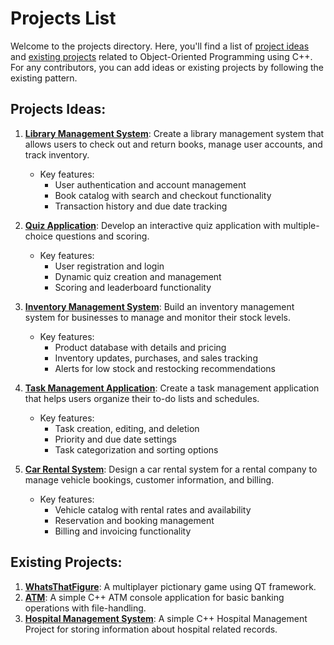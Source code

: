 # Projects List

Welcome to the projects directory. Here, you'll find a list of [project ideas](#projects-ideas) and [existing projects](#existing-projects) related to Object-Oriented Programming using C++. For any contributors, you can add ideas or existing projects by following the existing pattern.

## Projects Ideas:

1. **[Library Management System](https://github.com/search?q=language:C+++"library-management"+in:description,readme)**: Create a library management system that allows users to check out and return books, manage user accounts, and track inventory.

   - Key features:
     - User authentication and account management
     - Book catalog with search and checkout functionality
     - Transaction history and due date tracking

2. **[Quiz Application](https://github.com/search?q=language:C+++"quiz-app"+in:description,readme)**: Develop an interactive quiz application with multiple-choice questions and scoring.

   - Key features:
     - User registration and login
     - Dynamic quiz creation and management
     - Scoring and leaderboard functionality

3. **[Inventory Management System](https://github.com/search?q=language:C+++"inventory-management-system"+in:description,readme)**: Build an inventory management system for businesses to manage and monitor their stock levels.

   - Key features:
     - Product database with details and pricing
     - Inventory updates, purchases, and sales tracking
     - Alerts for low stock and restocking recommendations

4. **[Task Management Application](https://github.com/search?q=language:C+++"task-managment-application"+in:description,readme)**: Create a task management application that helps users organize their to-do lists and schedules.

   - Key features:
     - Task creation, editing, and deletion
     - Priority and due date settings
     - Task categorization and sorting options

5. **[Car Rental System](https://github.com/search?q=language:C+++"car-rental-system"+in:description,readme)**: Design a car rental system for a rental company to manage vehicle bookings, customer information, and billing.
   - Key features:
     - Vehicle catalog with rental rates and availability
     - Reservation and booking management
     - Billing and invoicing functionality

## Existing Projects:

1. **[WhatsThatFigure](https://github.com/gaurovgiri/whatsthatfigure)**: A multiplayer pictionary game using QT framework.
2. **[ATM](https://github.com/aayush105/ATM)**: A simple C++ ATM console application for basic banking operations with file-handling.
3. **[Hospital Management System](https://github.com/nawarajshah/hospital-management-system)**: A simple C++ Hospital Management Project for storing information about hospital related records.